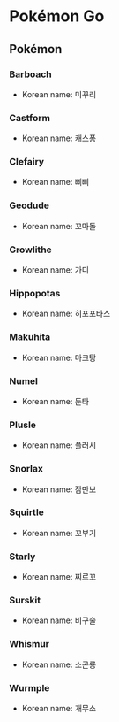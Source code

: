 # Pokémon Go

## Pokémon
### Barboach
* Korean name: 미꾸리

### Castform
* Korean name: 캐스퐁

### Clefairy
* Korean name: 삐삐

### Geodude
* Korean name: 꼬마돌

### Growlithe
* Korean name: 가디

### Hippopotas
* Korean name: 히포포타스

### Makuhita
* Korean name: 마크탕

### Numel
* Korean name: 둔타

### Plusle
* Korean name: 플러시

### Snorlax
* Korean name: 잠만보

### Squirtle
* Korean name: 꼬부기

### Starly
* Korean name: 찌르꼬

### Surskit
* Korean name: 비구술

### Whismur
* Korean name: 소곤룡

### Wurmple
* Korean name: 개무소

